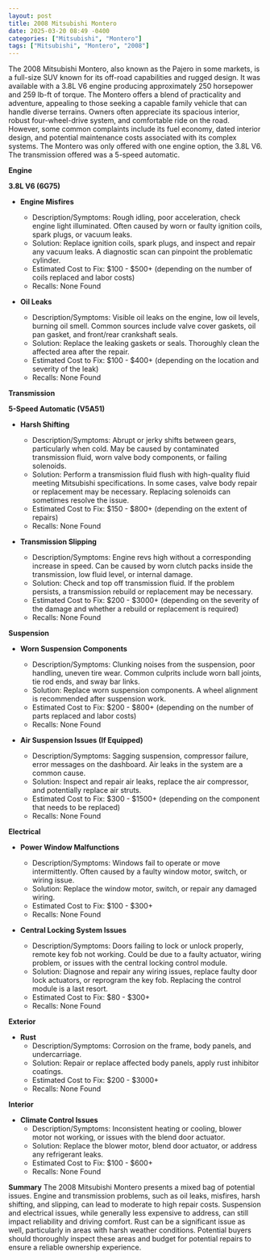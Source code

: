 ```yaml
---
layout: post
title: 2008 Mitsubishi Montero
date: 2025-03-20 08:49 -0400
categories: ["Mitsubishi", "Montero"]
tags: ["Mitsubishi", "Montero", "2008"]
---
```

The 2008 Mitsubishi Montero, also known as the Pajero in some markets, is a full-size SUV known for its off-road capabilities and rugged design. It was available with a 3.8L V6 engine producing approximately 250 horsepower and 259 lb-ft of torque. The Montero offers a blend of practicality and adventure, appealing to those seeking a capable family vehicle that can handle diverse terrains. Owners often appreciate its spacious interior, robust four-wheel-drive system, and comfortable ride on the road. However, some common complaints include its fuel economy, dated interior design, and potential maintenance costs associated with its complex systems. The Montero was only offered with one engine option, the 3.8L V6. The transmission offered was a 5-speed automatic.

**Engine**

**3.8L V6 (6G75)**

*   **Engine Misfires**
    *   Description/Symptoms: Rough idling, poor acceleration, check engine light illuminated. Often caused by worn or faulty ignition coils, spark plugs, or vacuum leaks.
    *   Solution: Replace ignition coils, spark plugs, and inspect and repair any vacuum leaks. A diagnostic scan can pinpoint the problematic cylinder.
    *   Estimated Cost to Fix: $100 - $500+ (depending on the number of coils replaced and labor costs)
    *   Recalls: None Found

*   **Oil Leaks**
    *   Description/Symptoms: Visible oil leaks on the engine, low oil levels, burning oil smell. Common sources include valve cover gaskets, oil pan gasket, and front/rear crankshaft seals.
    *   Solution: Replace the leaking gaskets or seals. Thoroughly clean the affected area after the repair.
    *   Estimated Cost to Fix: $100 - $400+ (depending on the location and severity of the leak)
    *   Recalls: None Found

**Transmission**

**5-Speed Automatic (V5A51)**

*   **Harsh Shifting**
    *   Description/Symptoms: Abrupt or jerky shifts between gears, particularly when cold. May be caused by contaminated transmission fluid, worn valve body components, or failing solenoids.
    *   Solution: Perform a transmission fluid flush with high-quality fluid meeting Mitsubishi specifications. In some cases, valve body repair or replacement may be necessary. Replacing solenoids can sometimes resolve the issue.
    *   Estimated Cost to Fix: $150 - $800+ (depending on the extent of repairs)
    *   Recalls: None Found

*   **Transmission Slipping**
    *   Description/Symptoms: Engine revs high without a corresponding increase in speed. Can be caused by worn clutch packs inside the transmission, low fluid level, or internal damage.
    *   Solution: Check and top off transmission fluid. If the problem persists, a transmission rebuild or replacement may be necessary.
    *   Estimated Cost to Fix: $200 - $3000+ (depending on the severity of the damage and whether a rebuild or replacement is required)
    *   Recalls: None Found

**Suspension**

*   **Worn Suspension Components**
    *   Description/Symptoms: Clunking noises from the suspension, poor handling, uneven tire wear. Common culprits include worn ball joints, tie rod ends, and sway bar links.
    *   Solution: Replace worn suspension components. A wheel alignment is recommended after suspension work.
    *   Estimated Cost to Fix: $200 - $800+ (depending on the number of parts replaced and labor costs)
    *   Recalls: None Found

*   **Air Suspension Issues (If Equipped)**
    *   Description/Symptoms: Sagging suspension, compressor failure, error messages on the dashboard. Air leaks in the system are a common cause.
    *   Solution: Inspect and repair air leaks, replace the air compressor, and potentially replace air struts.
    *   Estimated Cost to Fix: $300 - $1500+ (depending on the component that needs to be replaced)
    *   Recalls: None Found

**Electrical**

*   **Power Window Malfunctions**
    *   Description/Symptoms: Windows fail to operate or move intermittently. Often caused by a faulty window motor, switch, or wiring issue.
    *   Solution: Replace the window motor, switch, or repair any damaged wiring.
    *   Estimated Cost to Fix: $100 - $300+
    *   Recalls: None Found

*   **Central Locking System Issues**
    *   Description/Symptoms: Doors failing to lock or unlock properly, remote key fob not working. Could be due to a faulty actuator, wiring problem, or issues with the central locking control module.
    *   Solution: Diagnose and repair any wiring issues, replace faulty door lock actuators, or reprogram the key fob. Replacing the control module is a last resort.
    *   Estimated Cost to Fix: $80 - $300+
    *   Recalls: None Found

**Exterior**

*   **Rust**
    *   Description/Symptoms: Corrosion on the frame, body panels, and undercarriage.
    *   Solution: Repair or replace affected body panels, apply rust inhibitor coatings.
    *   Estimated Cost to Fix: $200 - $3000+
    *   Recalls: None Found

**Interior**

*   **Climate Control Issues**
    *   Description/Symptoms: Inconsistent heating or cooling, blower motor not working, or issues with the blend door actuator.
    *   Solution: Replace the blower motor, blend door actuator, or address any refrigerant leaks.
    *   Estimated Cost to Fix: $100 - $600+
    *   Recalls: None Found

**Summary**
The 2008 Mitsubishi Montero presents a mixed bag of potential issues. Engine and transmission problems, such as oil leaks, misfires, harsh shifting, and slipping, can lead to moderate to high repair costs. Suspension and electrical issues, while generally less expensive to address, can still impact reliability and driving comfort. Rust can be a significant issue as well, particularly in areas with harsh weather conditions. Potential buyers should thoroughly inspect these areas and budget for potential repairs to ensure a reliable ownership experience.

